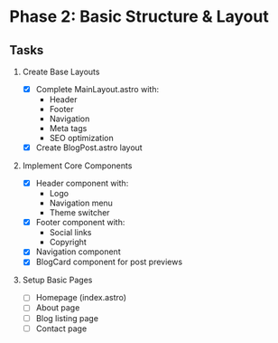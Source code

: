 # Phase 2: Basic Structure & Layout

## Tasks

1. Create Base Layouts

   - [x] Complete MainLayout.astro with:
     - Header
     - Footer
     - Navigation
     - Meta tags
     - SEO optimization
   - [x] Create BlogPost.astro layout

2. Implement Core Components

   - [x] Header component with:
     - Logo
     - Navigation menu
     - Theme switcher
   - [x] Footer component with:
     - Social links
     - Copyright
   - [x] Navigation component
   - [x] BlogCard component for post previews

3. Setup Basic Pages
   - [ ] Homepage (index.astro)
   - [ ] About page
   - [ ] Blog listing page
   - [ ] Contact page
